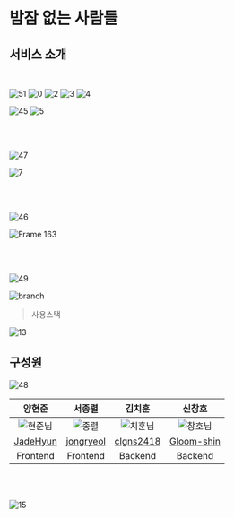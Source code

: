 # 밤잠 없는 사람들

## 서비스 소개

<!-- ![2](https://user-images.githubusercontent.com/103917785/195017990-6a94ca0c-4471-4bc6-b5a0-6a1ce35482ae.png)

![18](https://user-images.githubusercontent.com/103917785/195016510-ddfa4fc6-00d1-450d-bece-da9d6986b245.png) -->

<br>
<!-- 서비스를 시작한 이유 -->

![51](https://user-images.githubusercontent.com/103917785/195019224-cca26903-1c25-4e57-a301-dbd98992cdf4.png)
![0](https://user-images.githubusercontent.com/103917785/195010652-226a6f0c-14f3-44a9-ba8a-085b2ae251c9.png)
![2](https://user-images.githubusercontent.com/103917785/195018369-057afa14-bfff-47b3-940c-0e5037bb12cd.png)
![3](https://user-images.githubusercontent.com/103917785/195018373-d1eb4dda-d2e1-41cd-9829-493dbc5e59e2.png)
![4](https://user-images.githubusercontent.com/103917785/195018378-f0cfe464-86f1-4886-ad19-9d6f5ac363b4.png)

<!-- 페르소나 -->

![45](https://user-images.githubusercontent.com/103917785/195019205-b6d29023-73ee-44e3-b437-48d6703ad07e.png)
![5](https://user-images.githubusercontent.com/103917785/195018380-69c97a3c-97dc-4ec6-9ea2-903bd37ade66.png)

<br/><br/>

<!-- user <-> store -->

![47](https://user-images.githubusercontent.com/103917785/195019215-be0ccf22-3160-4f81-936b-2761fdeb892f.png)

![7](https://user-images.githubusercontent.com/103917785/195018384-a42f99ca-b30d-4322-ba1f-1f8a59cc8e7c.png)

<br/><br/>

<!-- 작성문서 -->

![46](https://user-images.githubusercontent.com/103917785/195019209-ac69acd0-6969-4b8c-a1de-21b9296853ea.png)

![Frame 163](https://user-images.githubusercontent.com/103917785/195019004-22219f20-e218-4ed2-8f11-94e21f544ad8.png)

<!-- 브런치 전략 -->

<br/><br/>

![49](https://user-images.githubusercontent.com/103917785/195019220-96dbd533-80cb-4a6c-85e0-68d6706ce243.png)

![branch](https://user-images.githubusercontent.com/103917785/195019436-36580a72-6952-4b13-a946-674e97c1147b.png)

<!-- 사용스택 -->

> 사용스택

![13](https://user-images.githubusercontent.com/103917785/195018387-0bc82988-358b-4cfe-b667-c06746eceacf.png)

<!-- 팀원 소개 -->

## 구성원

![48](https://user-images.githubusercontent.com/103917785/195019218-7e21734e-ae04-414a-807d-3b8db36620ac.png)

<div align="center">

|                                                         양현준                                                          |                                                       서종렬                                                        |                                                         김치훈                                                         |                                                      신창호                                                       |
| :---------------------------------------------------------------------------------------------------------------------: | :-----------------------------------------------------------------------------------------------------------------: | :--------------------------------------------------------------------------------------------------------------------: | :---------------------------------------------------------------------------------------------------------------: |
| ![현준님](https://user-images.githubusercontent.com/103917785/195020631-23e4cb20-e745-4511-b684-1e817951417c.png) | ![종렬](https://user-images.githubusercontent.com/103917785/195020675-fc153593-84ba-4166-8729-8152a68768d9.png) | ![치훈님](https://user-images.githubusercontent.com/103917785/195020599-5e305e3a-0ce2-4ffb-a6a3-669a78a46e05.png) | ![창호님](https://user-images.githubusercontent.com/103917785/195020540-b27af0fd-25a7-4ee7-9a2d-152d370550be.png) |
|                                         [JadeHyun](https://github.com/JadeHyun)                                         |                                      [jongryeol](https://github.com/jongryeol)                                      |                                       [clgns2418](https://github.com/clgns2418)                                        |                                    [Gloom-shin](https://github.com/Gloom-shin)                                    |
|                                                        Frontend                                                         |                                                      Frontend                                                       |                                                        Backend                                                         |                                                      Backend                                                      |

</div>
<br/><br/>

<!-- ![14](https://user-images.githubusercontent.com/103917785/195018388-f92614f8-40eb-4a5c-ab13-10ede6ccaa52.png) -->

<!-- 마무리 이미지 -->

![15](https://user-images.githubusercontent.com/103917785/195011446-7161885a-f44a-49a1-a203-66b960ac13d0.png)

<!-- 팀원 표 맞추기 -->
